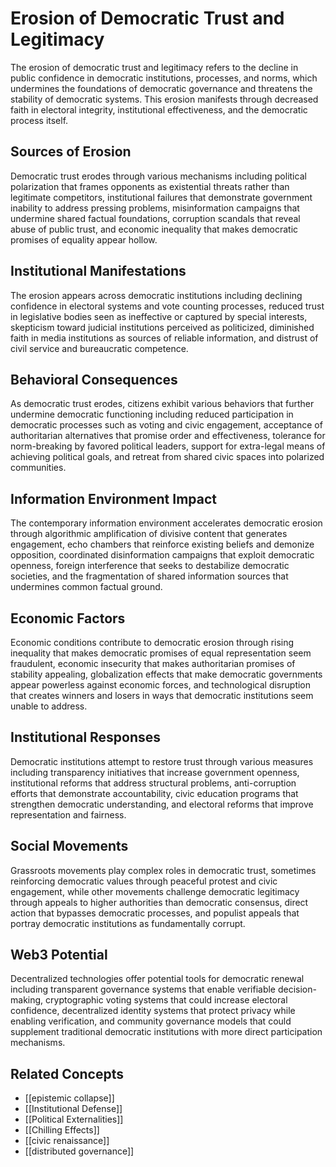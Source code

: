 # Erosion of Democratic Trust and Legitimacy

The erosion of democratic trust and legitimacy refers to the decline in public confidence in democratic institutions, processes, and norms, which undermines the foundations of democratic governance and threatens the stability of democratic systems. This erosion manifests through decreased faith in electoral integrity, institutional effectiveness, and the democratic process itself.

## Sources of Erosion

Democratic trust erodes through various mechanisms including political polarization that frames opponents as existential threats rather than legitimate competitors, institutional failures that demonstrate government inability to address pressing problems, misinformation campaigns that undermine shared factual foundations, corruption scandals that reveal abuse of public trust, and economic inequality that makes democratic promises of equality appear hollow.

## Institutional Manifestations

The erosion appears across democratic institutions including declining confidence in electoral systems and vote counting processes, reduced trust in legislative bodies seen as ineffective or captured by special interests, skepticism toward judicial institutions perceived as politicized, diminished faith in media institutions as sources of reliable information, and distrust of civil service and bureaucratic competence.

## Behavioral Consequences

As democratic trust erodes, citizens exhibit various behaviors that further undermine democratic functioning including reduced participation in democratic processes such as voting and civic engagement, acceptance of authoritarian alternatives that promise order and effectiveness, tolerance for norm-breaking by favored political leaders, support for extra-legal means of achieving political goals, and retreat from shared civic spaces into polarized communities.

## Information Environment Impact

The contemporary information environment accelerates democratic erosion through algorithmic amplification of divisive content that generates engagement, echo chambers that reinforce existing beliefs and demonize opposition, coordinated disinformation campaigns that exploit democratic openness, foreign interference that seeks to destabilize democratic societies, and the fragmentation of shared information sources that undermines common factual ground.

## Economic Factors

Economic conditions contribute to democratic erosion through rising inequality that makes democratic promises of equal representation seem fraudulent, economic insecurity that makes authoritarian promises of stability appealing, globalization effects that make democratic governments appear powerless against economic forces, and technological disruption that creates winners and losers in ways that democratic institutions seem unable to address.

## Institutional Responses

Democratic institutions attempt to restore trust through various measures including transparency initiatives that increase government openness, institutional reforms that address structural problems, anti-corruption efforts that demonstrate accountability, civic education programs that strengthen democratic understanding, and electoral reforms that improve representation and fairness.

## Social Movements

Grassroots movements play complex roles in democratic trust, sometimes reinforcing democratic values through peaceful protest and civic engagement, while other movements challenge democratic legitimacy through appeals to higher authorities than democratic consensus, direct action that bypasses democratic processes, and populist appeals that portray democratic institutions as fundamentally corrupt.

## Web3 Potential

Decentralized technologies offer potential tools for democratic renewal including transparent governance systems that enable verifiable decision-making, cryptographic voting systems that could increase electoral confidence, decentralized identity systems that protect privacy while enabling verification, and community governance models that could supplement traditional democratic institutions with more direct participation mechanisms.

## Related Concepts

- [[epistemic collapse]]
- [[Institutional Defense]]
- [[Political Externalities]]
- [[Chilling Effects]]
- [[civic renaissance]]
- [[distributed governance]]